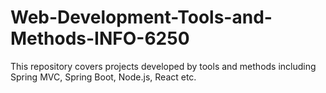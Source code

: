 # Web-Development-Tools-and-Methods-INFO-6250
This repository covers projects developed by tools and methods including Spring MVC, Spring Boot, Node.js, React etc.
